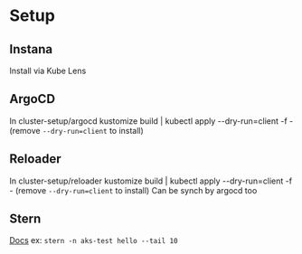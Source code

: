 # Setup

## Instana
Install via Kube Lens

## ArgoCD
In cluster-setup/argocd
kustomize build | kubectl apply --dry-run=client -f - (remove `--dry-run=client` to install)


## Reloader
In cluster-setup/reloader
kustomize build | kubectl apply --dry-run=client -f - (remove `--dry-run=client` to install)
Can be synch by argocd too

## Stern
[Docs](https://github.com/wercker/stern)
ex: `stern -n aks-test hello --tail 10`